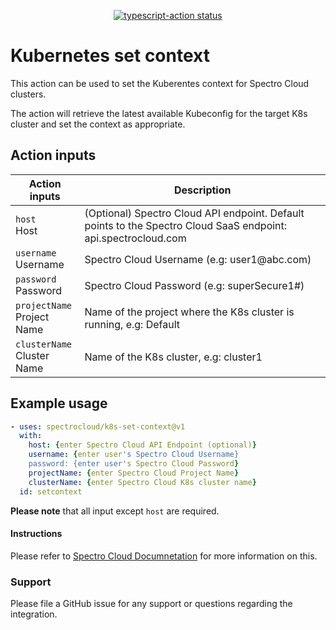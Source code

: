 <p align="center">
  <a href="https://github.com/actions/typescript-action/actions"><img alt="typescript-action status" src="https://github.com/actions/typescript-action/workflows/build-test/badge.svg"></a>
</p>

# Kubernetes set context

This action can be used to set the Kuberentes context for Spectro Cloud clusters.

The action will retrieve the latest available Kubeconfig for the target K8s cluster and set the context as appropriate.

## Action inputs

<table>
  <thead>
    <tr>
      <th>Action inputs</th>
      <th>Description</th>
    </tr>
  </thead>
  <tr>
    <td><code>host</code><br/>Host</td>
    <td>(Optional) Spectro Cloud API endpoint. Default points to the Spectro Cloud SaaS endpoint: api.spectrocloud.com</td>
  </tr>
  <tr>
    <td><code>username</code><br/>Username</td>
    <td>Spectro Cloud Username (e.g: user1@abc.com)</td>
  </tr>
  <tr>
    <td><code>password</code><br/>Password</td>
    <td>Spectro Cloud Password (e.g: superSecure1#)</td>
  </tr>
  <tr>
    <td><code>projectName</code><br/>Project Name</td>
    <td>Name of the project where the K8s cluster is running, e.g: Default</td>
  </tr>
  <tr>
    <td><code>clusterName</code><br/>Cluster Name</td>
    <td>Name of the K8s cluster, e.g: cluster1</td>
  </tr>
</table>

## Example usage

```yaml
- uses: spectrocloud/k8s-set-context@v1
  with:
    host: {enter Spectro Cloud API Endpoint (optional)}
    username: {enter user's Spectro Cloud Username}
    password: {enter user's Spectro Cloud Password}
    projectName: {enter Spectro Cloud Project Name}
    clusterName: {enter Spectro Cloud K8s cluster name}
  id: setcontext
```

**Please note** that all input except `host` are required.

#### Instructions

Please refer to [Spectro Cloud Documnetation](https://docs.spectrocloud.com) for more information on this.

### Support

Please file a GitHub issue for any support or questions regarding the integration.

